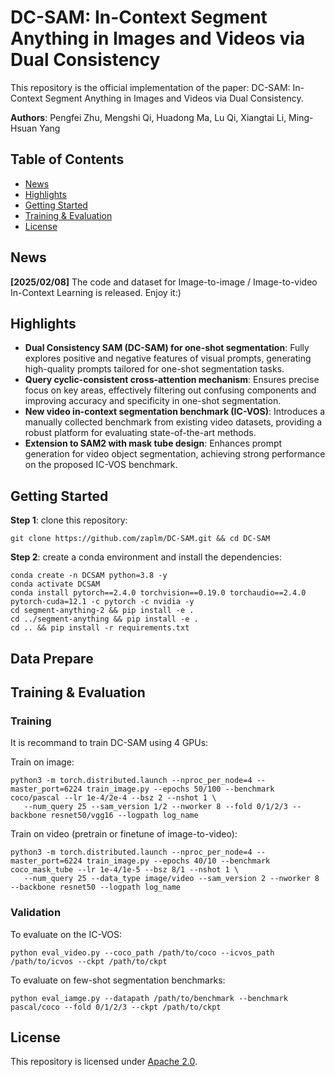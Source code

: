 # DC-SAM: In-Context Segment Anything in Images and Videos via Dual Consistency

This repository is the official implementation of the paper: DC-SAM: In-Context Segment Anything in Images and Videos via Dual Consistency.

**Authors**: Pengfei Zhu, Mengshi Qi, Huadong Ma, Lu Qi, Xiangtai Li, Ming-Hsuan Yang

## Table of Contents

* [News](#news)
* [Highlights](#highlights)
* [Getting Started](#getting-started)
* [Training & Evaluation](#training--evaluation)
* [License](#license)

## News

**[2025/02/08]** The code and dataset for Image-to-image / Image-to-video In-Context Learning is released. Enjoy it:)

## Highlights

* **Dual Consistency SAM (DC-SAM) for one-shot segmentation**: Fully explores positive and negative features of visual prompts, generating high-quality prompts tailored for one-shot segmentation tasks.
* **Query cyclic-consistent cross-attention mechanism**: Ensures precise focus on key areas, effectively filtering out confusing components and improving accuracy and specificity in one-shot segmentation.
* **New video in-context segmentation benchmark (IC-VOS)**: Introduces a manually collected benchmark from existing video datasets, providing a robust platform for evaluating state-of-the-art methods.
* **Extension to SAM2 with mask tube design**: Enhances prompt generation for video object segmentation, achieving strong performance on the proposed IC-VOS benchmark.

## Getting Started

**Step 1**: clone this repository:

```
git clone https://github.com/zaplm/DC-SAM.git && cd DC-SAM
```

**Step 2**: create a conda environment and install the dependencies:
```
conda create -n DCSAM python=3.8 -y
conda activate DCSAM
conda install pytorch==2.4.0 torchvision==0.19.0 torchaudio==2.4.0 pytorch-cuda=12.1 -c pytorch -c nvidia -y
cd segment-anything-2 && pip install -e .
cd ../segment-anything && pip install -e .
cd .. && pip install -r requirements.txt
```

## Data Prepare

## Training & Evaluation

### Training

It is recommand to train DC-SAM using 4 GPUs:

Train on image:
```
python3 -m torch.distributed.launch --nproc_per_node=4 --master_port=6224 train_image.py --epochs 50/100 --benchmark coco/pascal --lr 1e-4/2e-4 --bsz 2 --nshot 1 \
   --num_query 25 --sam_version 1/2 --nworker 8 --fold 0/1/2/3 --backbone resnet50/vgg16 --logpath log_name
```

Train on video (pretrain or finetune of image-to-video):
```
python3 -m torch.distributed.launch --nproc_per_node=4 --master_port=6224 train_image.py --epochs 40/10 --benchmark coco_mask_tube --lr 1e-4/1e-5 --bsz 8/1 --nshot 1 \
   --num_query 25 --data_type image/video --sam_version 2 --nworker 8 --backbone resnet50 --logpath log_name
```


### Validation

To evaluate on the IC-VOS:
```
python eval_video.py --coco_path /path/to/coco --icvos_path /path/to/icvos --ckpt /path/to/ckpt
```

To evaluate on few-shot segmentation benchmarks:
```
python eval_iamge.py --datapath /path/to/benchmark --benchmark pascal/coco --fold 0/1/2/3 --ckpt /path/to/ckpt
```

## License

This repository is licensed under [Apache 2.0](LICENSE).
